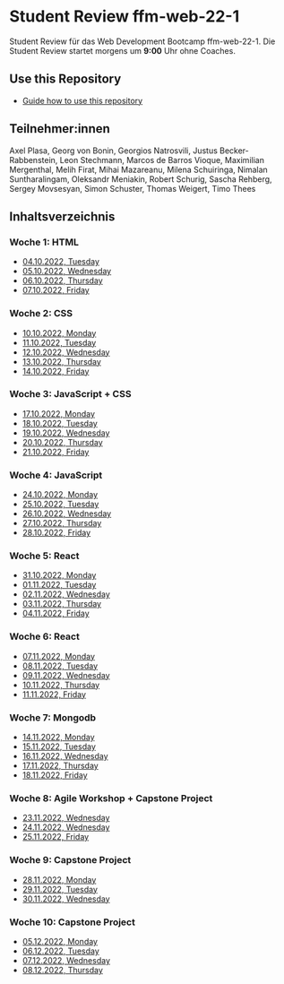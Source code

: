 # Student Review ffm-web-22-1

Student Review für das Web Development Bootcamp ffm-web-22-1.
Die Student Review startet morgens um **9:00** Uhr ohne Coaches.

## Use this Repository

- [Guide how to use this repository](/docs/install-manual.md)

## Teilnehmer:innen

Axel Plasa,
Georg von Bonin,
Georgios Natrosvili,
Justus Becker-Rabbenstein,
Leon Stechmann,
Marcos de Barros Vioque,
Maximilian Mergenthal,
Melih Firat,
Mihai Mazareanu,
Milena Schuiringa,
Nimalan Suntharalingam,
Oleksandr Meniakin,
Robert Schurig,
Sascha Rehberg,
Sergey Movsesyan,
Simon Schuster,
Thomas Weigert,
Timo Thees

## Inhaltsverzeichnis

### Woche 1: HTML

- [04.10.2022, Tuesday](/week1/2022-10-04-tuesday.md)
- [05.10.2022, Wednesday](/week1/2022-10-05-wednesday.md)
- [06.10.2022, Thursday](/week1/2022-10-06-thursday.md)
- [07.10.2022, Friday](/week1/2022-10-07-friday.md)

### Woche 2: CSS

- [10.10.2022, Monday](/week1/2022-10-10-monday.md)
- [11.10.2022, Tuesday](/week2/2022-10-11-tuesday.md)
- [12.10.2022, Wednesday](/week2/2022-10-12-wednesday.md)
- [13.10.2022, Thursday](/week2/2022-10-13-thursday.md)
- [14.10.2022, Friday](/week2/2022-10-14-friday.md)

### Woche 3: JavaScript + CSS

- [17.10.2022, Monday](/week2/2022-10-17-monday.md)
- [18.10.2022, Tuesday](/week3/2022-10-18-tuesday.md)
- [19.10.2022, Wednesday](/week3/2022-10-19-wednesday.md)
- [20.10.2022, Thursday](/week3/2022-10-20-thursday.md)
- [21.10.2022, Friday](/week3/2022-10-21-friday.md)

### Woche 4: JavaScript

- [24.10.2022, Monday](/week3/2022-10-24-monday.md)
- [25.10.2022, Tuesday](/week4/2022-10-25-tuesday.md)
- [26.10.2022, Wednesday](week4/2022-10-26-wednesday.md)
- [27.10.2022, Thursday](week5/2022-10-27-thursday.md)
- [28.10.2022, Friday](week5/2022-10-28-friday.md)

### Woche 5: React

- [31.10.2022, Monday](week5/2022-10-31-monday.md)
- [01.11.2022, Tuesday](week5/2022-11-01-tuesday.md)
- [02.11.2022, Wednesday](week5/2022-11-02-wednesday.md)
- [03.11.2022, Thursday](week5/2022-11-03-thursday.md)
- [04.11.2022, Friday](week5/2022-11-04-friday.md)

### Woche 6: React

- [07.11.2022, Monday](week6/2022-11-07-monday.md)
- [08.11.2022, Tuesday](week6/2022-11-08-tuesday.md)
- [09.11.2022, Wednesday](week6/2022-11-09-wednesday.md)
- [10.11.2022, Thursday](week6/2022-11-10-thursday.md)
- [11.11.2022, Friday](week6/2022-11-11-friday.md)

### Woche 7: Mongodb

- [14.11.2022, Monday](week7/2022-11-14-monday.md)
- [15.11.2022, Tuesday](week7/2022-11-15-tuesday.md)
- [16.11.2022, Wednesday](week7/2022-11-16-wednesday.md)
- [17.11.2022, Thursday](week7/2022-11-17-thursday.md)
- [18.11.2022, Friday](week7/2022-11-18-friday.md)

### Woche 8: Agile Workshop + Capstone Project

- [23.11.2022, Wednesday](week8/2022-11-23-wednesday.md)
- [24.11.2022, Wednesday](week8/2022-11-24-thursday.md)
- [25.11.2022, Friday](week8/2022-11-25-friday.md)

### Woche 9: Capstone Project

- [28.11.2022, Monday](week9~12/2022-11-28-monday.md)
- [29.11.2022, Tuesday](week9~12/2022-11-29-tuesday.md)
- [30.11.2022, Wednesday](week9~12/2022-11-30-wednesday.md)

### Woche 10: Capstone Project

- [05.12.2022, Monday](week9~12/2022-12-05-monday.md)
- [06.12.2022, Tuesday](week9~12/2022-12-06-tuesday.md)
- [07.12.2022, Wednesday](week9~12/2022-12-07-wednesday.md)
- [08.12.2022, Thursday](week9~12/2022-12-08-wednesday.md)


